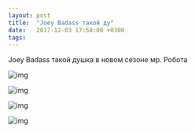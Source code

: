 ```yaml
---
layout: post
title:  "Joey Badass такой ду"
date:   2017-12-03 17:58:00 +0300
tags:   
---
```


Joey Badass такой душка в новом сезоне мр. Робота

![img](https://pp.userapi.com/c841332/v841332768/45604/m245zGDmmqs.jpg)

![img](https://pp.userapi.com/c841332/v841332768/4560e/gI5kwJlF2xg.jpg)

![img](https://pp.userapi.com/c841332/v841332768/45618/8WV96dxL4Cw.jpg)

![img](https://pp.userapi.com/c841332/v841332768/45622/VNVFlfseMxE.jpg)

<!--excerpt-->
